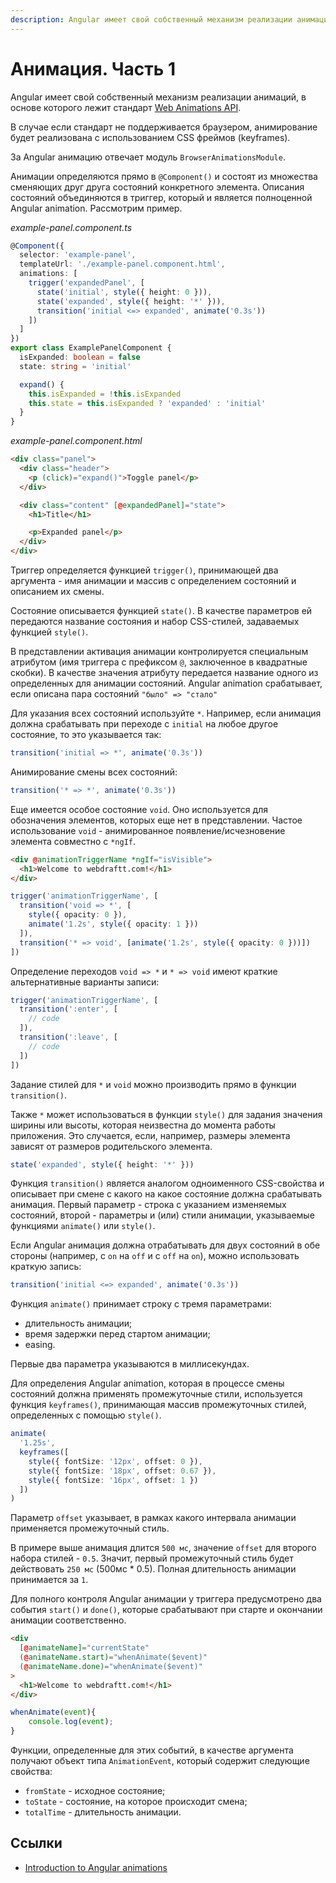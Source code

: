 ```yaml
---
description: Angular имеет свой собственный механизм реализации анимаций, в основе которого лежит стандарт Web Animations API
---
```


# Анимация. Часть 1

Angular имеет свой собственный механизм реализации анимаций, в основе которого лежит стандарт [Web Animations API](https://developer.mozilla.org/en-US/docs/Web/API/Web_Animations_API).

В случае если стандарт не поддерживается браузером, анимирование будет реализована с использованием CSS фреймов (keyframes).

За Angular анимацию отвечает модуль `BrowserAnimationsModule`.

Анимации определяются прямо в `@Component()` и состоят из множества сменяющих друг друга состояний конкретного элемента. Описания состояний объединяются в триггер, который и является полноценной Angular animation. Рассмотрим пример.

_example-panel.component.ts_

```ts
@Component({
  selector: 'example-panel',
  templateUrl: './example-panel.component.html',
  animations: [
    trigger('expandedPanel', [
      state('initial', style({ height: 0 })),
      state('expanded', style({ height: '*' })),
      transition('initial <=> expanded', animate('0.3s'))
    ])
  ]
})
export class ExamplePanelComponent {
  isExpanded: boolean = false
  state: string = 'initial'

  expand() {
    this.isExpanded = !this.isExpanded
    this.state = this.isExpanded ? 'expanded' : 'initial'
  }
}
```

_example-panel.component.html_

```html
<div class="panel">
  <div class="header">
    <p (click)="expand()">Toggle panel</p>
  </div>

  <div class="content" [@expandedPanel]="state">
    <h1>Title</h1>

    <p>Expanded panel</p>
  </div>
</div>
```

Триггер определяется функцией `trigger()`, принимающей два аргумента - имя анимации и массив с определением состояний и описанием их смены.

Состояние описывается функцией `state()`. В качестве параметров ей передаются название состояния и набор CSS-стилей, задаваемых функцией `style()`.

В представлении активация анимации контролируется специальным атрибутом (имя триггера с префиксом `@`, заключенное в квадратные скобки). В качестве значения атрибуту передается название одного из определенных для анимации состояний. Angular animation срабатывает, если описана пара состояний `"было" => "стало"`

Для указания всех состояний используйте `*`. Например, если анимация должна срабатывать при переходе с `initial` на любое другое состояние, то это указывается так:

```ts
transition('initial => *', animate('0.3s'))
```

Анимирование смены всех состояний:

```ts
transition('* => *', animate('0.3s'))
```

Еще имеется особое состояние `void`. Оно используется для обозначения элементов, которых еще нет в представлении. Частое использование `void` - анимированное появление/исчезновение элемента совместно с `*ngIf`.

```html
<div @animationTriggerName *ngIf="isVisible">
  <h1>Welcome to webdraftt.com!</h1>
</div>
```

```ts
trigger('animationTriggerName', [
  transition('void => *', [
    style({ opacity: 0 }),
    animate('1.2s', style({ opacity: 1 }))
  ]),
  transition('* => void', [animate('1.2s', style({ opacity: 0 }))])
])
```

Определение переходов `void => *` и `* => void` имеют краткие альтернативные варианты записи:

```ts
trigger('animationTriggerName', [
  transition(':enter', [
    // code
  ]),
  transition(':leave', [
    // code
  ])
])
```

Задание стилей для `*` и `void` можно производить прямо в функции `transition()`.

Также `*` может использоваться в функции `style()` для задания значения ширины или высоты, которая неизвестна до момента работы приложения. Это случается, если, например, размеры элемента зависят от размеров родительского элемента.

```ts
state('expanded', style({ height: '*' }))
```

Функция `transition()` является аналогом одноименного CSS-свойства и описывает при смене с какого на какое состояние должна срабатывать анимация. Первый параметр - строка с указанием изменяемых состояний, второй - параметры и (или) стили анимации, указываемые функциями `animate()` или `style()`.

Если Angular анимация должна отрабатывать для двух состояний в обе стороны (например, с `on` на `off` и с `off` на `on`), можно использовать краткую запись:

```ts
transition('initial <=> expanded', animate('0.3s'))
```

Функция `animate()` принимает строку с тремя параметрами:

- длительность анимации;
- время задержки перед стартом анимации;
- easing.

Первые два параметра указываются в миллисекундах.

Для определения Angular animation, которая в процессе смены состояний должна применять промежуточные стили, используется функция `keyframes()`, принимающая массив промежуточных стилей, определенных с помощью `style()`.

```ts
animate(
  '1.25s',
  keyframes([
    style({ fontSize: '12px', offset: 0 }),
    style({ fontSize: '18px', offset: 0.67 }),
    style({ fontSize: '16px', offset: 1 })
  ])
)
```

Параметр `offset` указывает, в рамках какого интервала анимации применяется промежуточный стиль.

В примере выше анимация длится `500 мс`, значение `offset` для второго набора стилей - `0.5`. Значит, первый промежуточный стиль будет действовать `250 мс` (500мс \* 0.5). Полная длительность анимации принимается за `1`.

Для полного контроля Angular анимации у триггера предусмотрено два события `start()` и `done()`, которые срабатывают при старте и окончании анимации соответственно.

```html
<div
  [@animateName]="currentState"
  (@animateName.start)="whenAnimate($event)"
  (@animateName.done)="whenAnimate($event)"
>
  <h1>Welcome to webdraftt.com!</h1>
</div>
```

```js
whenAnimate(event){
	console.log(event);
}
```

Функции, определенные для этих событий, в качестве аргумента получают объект типа `AnimationEvent`, который содержит следующие свойства:

- `fromState` - исходное состояние;
- `toState` - состояние, на которое происходит смена;
- `totalTime` - длительность анимации.

## Ссылки

- [Introduction to Angular animations](https://angular.io/guide/animations)
